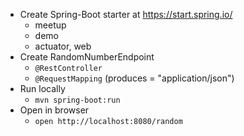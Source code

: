 * Create Spring-Boot starter at https://start.spring.io/
  - meetup
  - demo
  - actuator, web
* Create RandomNumberEndpoint
  - `@RestController`
  - `@RequestMapping` (produces = "application/json")
* Run locally
  - `mvn spring-boot:run`
* Open in browser
  - `open http://localhost:8080/random`
